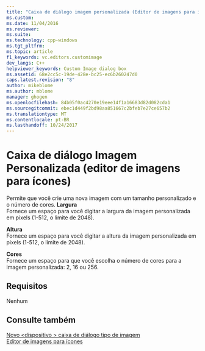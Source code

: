 ```yaml
---
title: "Caixa de diálogo imagem personalizada (Editor de imagens para ícones) | Microsoft Docs"
ms.custom: 
ms.date: 11/04/2016
ms.reviewer: 
ms.suite: 
ms.technology: cpp-windows
ms.tgt_pltfrm: 
ms.topic: article
f1_keywords: vc.editors.customimage
dev_langs: C++
helpviewer_keywords: Custom Image dialog box
ms.assetid: 68e2cc5c-19de-428e-bc25-ec6b260247d0
caps.latest.revision: "8"
author: mikeblome
ms.author: mblome
manager: ghogen
ms.openlocfilehash: 84b05f0ac4270e19eee14f1a16683d82d082cda1
ms.sourcegitcommit: ebec1d449f2bd98aa851667c2bfeb7e27ce657b2
ms.translationtype: MT
ms.contentlocale: pt-BR
ms.lasthandoff: 10/24/2017
---
```

# <a name="custom-image-dialog-box-image-editor-for-icons"></a>Caixa de diálogo Imagem Personalizada (editor de imagens para ícones)
Permite que você crie uma nova imagem com um tamanho personalizado e o número de cores.
 **Largura**  
 Fornece um espaço para você digitar a largura da imagem personalizada em pixels (1-512, o limite de 2048).  
  
 **Altura**  
 Fornece um espaço para você digitar a altura da imagem personalizada em pixels (1-512, o limite de 2048).  
  
 **Cores**  
 Fornece um espaço para que você escolha o número de cores para a imagem personalizada: 2, 16 ou 256.  
  
## <a name="requirements"></a>Requisitos  
 Nenhum  
  
## <a name="see-also"></a>Consulte também  
 [Novo \<dispositivo > caixa de diálogo tipo de imagem](../windows/new-device-image-type-dialog-box-image-editor-for-icons.md)   
 [Editor de imagens para ícones](../windows/image-editor-for-icons.md)
